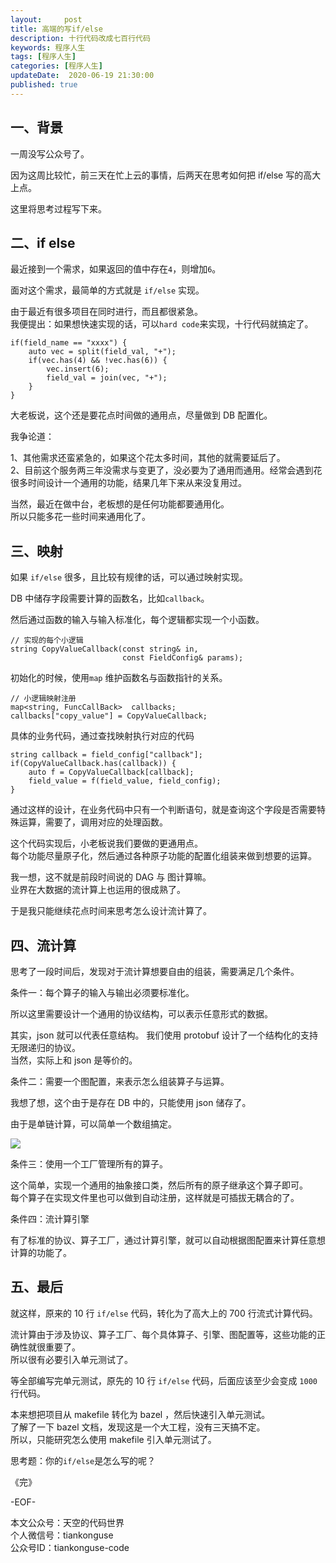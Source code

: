 ```yaml
---   
layout:     post  
title: 高端的写if/else
description: 十行代码改成七百行代码  
keywords: 程序人生  
tags: [程序人生]    
categories: [程序人生]  
updateDate:  2020-06-19 21:30:00  
published: true  
---  
```



## 一、背景  


一周没写公众号了。  


因为这周比较忙，前三天在忙上云的事情，后两天在思考如何把 if/else 写的高大上点。  


这里将思考过程写下来。  


## 二、if else  


最近接到一个需求，如果返回的值中存在`4`，则增加`6`。  


面对这个需求，最简单的方式就是 `if/else` 实现。  


由于最近有很多项目在同时进行，而且都很紧急。  
我便提出：如果想快速实现的话，可以`hard code`来实现，十行代码就搞定了。  


```
if(field_name == "xxxx") {
    auto vec = split(field_val, "+");
    if(vec.has(4) && !vec.has(6)) {
        vec.insert(6);
        field_val = join(vec, "+");
    }
}
```


大老板说，这个还是要花点时间做的通用点，尽量做到 DB 配置化。  


我争论道： 


1、其他需求还蛮紧急的，如果这个花太多时间，其他的就需要延后了。  
2、目前这个服务两三年没需求与变更了，没必要为了通用而通用。经常会遇到花很多时间设计一个通用的功能，结果几年下来从来没复用过。  


当然，最近在做中台，老板想的是任何功能都要通用化。  
所以只能多花一些时间来通用化了。  


## 三、映射  


如果 `if/else` 很多，且比较有规律的话，可以通过映射实现。  


DB 中储存字段需要计算的函数名，比如`callback`。  


然后通过函数的输入与输入标准化，每个逻辑都实现一个小函数。  


```
// 实现的每个小逻辑  
string CopyValueCallback(const string& in,
                         const FieldConfig& params);
```



初始化的时候，使用`map` 维护函数名与函数指针的关系。  


```
// 小逻辑映射注册
map<string, FuncCallBack>  callbacks;
callbacks["copy_value"] = CopyValueCallback;
```


具体的业务代码，通过查找映射执行对应的代码  


```
string callback = field_config["callback"];
if(CopyValueCallback.has(callback)) {
    auto f = CopyValueCallback[callback];
    field_value = f(field_value, field_config);
}
```


通过这样的设计，在业务代码中只有一个判断语句，就是查询这个字段是否需要特殊运算，需要了，调用对应的处理函数。  


这个代码实现后，小老板说我们要做的更通用点。  
每个功能尽量原子化，然后通过各种原子功能的配置化组装来做到想要的运算。  


我一想，这不就是前段时间说的 DAG 与 图计算嘛。  
业界在大数据的流计算上也运用的很成熟了。  


于是我只能继续花点时间来思考怎么设计流计算了。  


## 四、流计算  


思考了一段时间后，发现对于流计算想要自由的组装，需要满足几个条件。  


条件一：每个算子的输入与输出必须要标准化。  


所以这里需要设计一个通用的协议结构，可以表示任意形式的数据。  


其实，json 就可以代表任意结构。 
我们使用 protobuf 设计了一个结构化的支持无限递归的协议。  
当然，实际上和 json 是等价的。  


条件二：需要一个图配置，来表示怎么组装算子与运算。  


我想了想，这个由于是存在 DB 中的，只能使用 json 储存了。  


由于是单链计算，可以简单一个数组搞定。  


![](https://res2020.tiankonguse.com/images/2020/06/19/001.png)  


条件三：使用一个工厂管理所有的算子。  


这个简单，实现一个通用的抽象接口类，然后所有的原子继承这个算子即可。  
每个算子在实现文件里也可以做到自动注册，这样就是可插拔无耦合的了。  


条件四：流计算引擎  


有了标准的协议、算子工厂，通过计算引擎，就可以自动根据图配置来计算任意想计算的功能了。  


## 五、最后  


就这样，原来的 10 行 `if/else` 代码，转化为了高大上的 700 行流式计算代码。  


流计算由于涉及协议、算子工厂、每个具体算子、引擎、图配置等，这些功能的正确性就很重要了。  
所以很有必要引入单元测试了。  


等全部编写完单元测试，原先的 10 行 `if/else` 代码，后面应该至少会变成 `1000` 行代码。  


本来想把项目从 makefile 转化为 bazel ，然后快速引入单元测试。  
了解了一下 bazel 文档，发现这是一个大工程，没有三天搞不定。  
所以，只能研究怎么使用 makefile 引入单元测试了。  


思考题：你的`if/else`是怎么写的呢？  


《完》  



-EOF-  



本文公众号：天空的代码世界  
个人微信号：tiankonguse  
公众号ID：tiankonguse-code  
  

